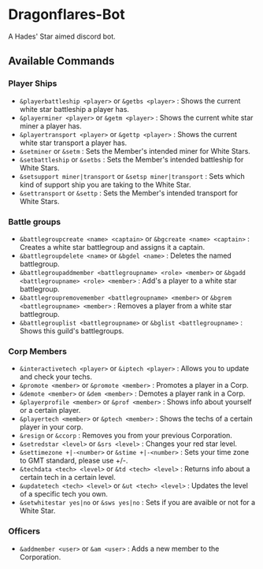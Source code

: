 # Dragonflares-Bot

A Hades' Star aimed discord bot.

## Available Commands

### Player Ships

* `&playerbattleship <player>` or `&getbs <player>` : Shows the current white star battleship a player has.
* `&playerminer <player>` or `&getm <player>`  : Shows the current white star miner a player has.
* `&playertransport <player>` or `&gettp <player>`  : Shows the current white star transport a player has.
* `&setminer` or `&setm`  : Sets the Member's intended miner for White Stars.
* `&setbattleship` or `&setbs` : Sets the Member's intended battleship for White Stars.
* `&setsupport miner|transport` or `&setsp miner|transport` : Sets which kind of support ship you are taking to the White Star.
* `&settransport` or `&settp` : Sets the Member's intended transport for White Stars.

### Battle groups

* `&battlegroupcreate <name> <captain>` or `&bgcreate <name> <captain>` : Creates a white star battlegroup and assigns it a captain.
* `&battlegroupdelete <name>` or `&bgdel <name>` : Deletes the named battlegroup.
* `&battlegroupaddmember <battlegroupname> <role> <member>` or `&bgadd <battlegroupname> <role> <member>` : Add's a player to a white star battlegroup.
* `&battlegroupremovemember <battlegroupname> <member>` or `&bgrem <battlegroupname> <member>` : Removes a player from a white star battlegroup.
* `&battlegrouplist <battlegroupname>` or `&bglist <battlegroupname>` : Shows this guild's battlegroups.

### Corp Members

* `&interactivetech <player>` or `&iptech <player>` : Allows you to update and check your techs.
* `&promote <member>` or `&promote <member>` : Promotes a player in a Corp.
* `&demote <member>` or `&dem <member>` : Demotes a player rank in a Corp.
* `&playerprofile <member>` or `&prof <member>` : Shows info about yourself or a certain player.
* `&playertech <member>` or `&ptech <member>` : Shows the techs of a certain player in your corp.
* `&resign` or `&ccorp` : Removes you from your previous Corporation.
* `&setredstar <level>` or `&srs <level>` : Changes your red star level.
* `&settimezone +|-<number>` or `&stime +|-<number>` : Sets your time zone to GMT standard, please use +/-<number>.
* `&techdata <tech> <level>` or `&td <tech> <level>` : Returns info about a certain tech in a certain level.
* `&updatetech <tech> <level>` or `&ut <tech> <level>` : Updates the level of a specific tech you own.
* `&setwhitestar yes|no` or `&sws yes|no` : Sets if you are avaible or not for a White Star.

### Officers

* `&addmember <user>` or `&am <user>` : Adds a new member to the Corporation.



